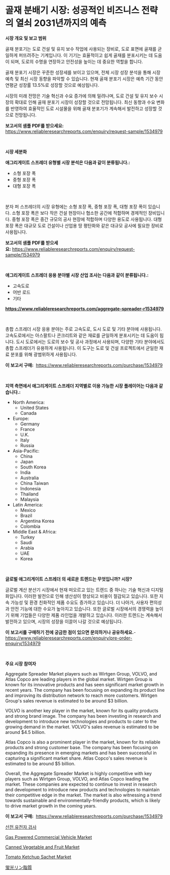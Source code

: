 <p><h1>골재 분배기 시장: 성공적인 비즈니스 전략의 열쇠 2031년까지의 예측</h1></p><p><strong>시장 개요 및 보고 범위</strong></p>
<p><p>골재 분포기는 도로 건설 및 유지 보수 작업에 사용되는 장비로, 도로 표면에 골재를 균일하게 퍼뜨려주는 기계입니다. 이 기기는 효율적이고 쉽게 골재를 분포시키는 데 도움이 되며, 도로의 수명을 연장하고 안전성을 높이는 데 중요한 역할을 합니다. </p><p>골재 분포기 시장은 꾸준한 성장세를 보이고 있으며, 전체 시장 성장 분석을 통해 시장 예측 및 최신 시장 동향을 파악할 수 있습니다. 현재 골재 분포기 시장은 예측 기간 동안 연평균 성장률 13.5%로 성장할 것으로 예상됩니다. </p><p>시장의 미래 전망은 기술 혁신과 수요 증가에 의해 밀려나며, 도로 건설 및 유지 보수 시장의 확대로 인해 골재 분포기 시장이 성장할 것으로 전망됩니다. 최신 동향과 수요 변화를 반영하여 효율적인 도로 시설물을 위해 골재 분포기가 계속해서 발전하고 성장할 것으로 전망됩니다.</p></p>
<p><strong>보고서의 샘플 PDF를 받으세요:</strong> <a href="https://www.reliableresearchreports.com/enquiry/request-sample/1534979">https://www.reliableresearchreports.com/enquiry/request-sample/1534979</a></p>
<p>&nbsp;</p>
<p><strong>시장 세분화</strong></p>
<p><strong>애그리게이트 스프레더 유형별 시장 분석은 다음과 같이 분류됩니다.:</strong></p>
<p><ul><li>소형 포장 폭</li><li>중형 포장 폭</li><li>대형 포장 폭</li></ul></p>
<p>&nbsp;</p>
<p><p>분자 퍼 스프레더의 시장 유형에는 소형 포장 폭, 중형 포장 폭, 대형 포장 폭이 있습니다. 소형 포장 폭은 보다 작은 건설 현장이나 협소한 공간에 적합하며 경제적인 장비입니다. 중형 포장 폭은 중간 규모의 공사 현장에 적합하며 다양한 용도로 사용됩니다. 대형 포장 폭은 대규모 도로 건설이나 산업용 땅 평탄화와 같은 대규모 공사에 필요한 장비로 사용됩니다.</p></p>
<p><strong>보고서의 샘플 PDF를 받으세요:</strong>&nbsp;<a href="https://www.reliableresearchreports.com/enquiry/request-sample/1534979">https://www.reliableresearchreports.com/enquiry/request-sample/1534979</a></p>
<p>&nbsp;</p>
<p><strong> 애그리게이트 스프레더 응용 분야별 시장 산업 조사는 다음과 같이 분류됩니다.:</strong></p>
<p><ul><li>고속도로</li><li>어반 로드</li><li>기타</li></ul></p>
<p><strong><a href="https://www.reliableresearchreports.com/aggregate-spreader-r1534979">https://www.reliableresearchreports.com/aggregate-spreader-r1534979</a></strong></p>
<p>&nbsp;</p>
<p><p>총합 스프레더 시장 응용 분야는 주로 고속도로, 도시 도로 및 기타 분야에 사용됩니다. 고속도로에서는 아스팔트나 콘크리트와 같은 재료를 균일하게 분포시키는 데 도움이 됩니다. 도시 도로에서는 도로의 보수 및 공사 과정에서 사용되며, 다양한 기타 분야에서도 총합 스프레더가 유용하게 사용됩니다. 이 도구는 도로 및 건설 프로젝트에서 균일한 재료 분포를 위해 광범위하게 사용됩니다.</p></p>
<p><strong>이 보고서 구매:</strong>&nbsp; <a href="https://www.reliableresearchreports.com/purchase/1534979">https://www.reliableresearchreports.com/purchase/1534979</a></p>
<p>&nbsp;</p>
<p><strong>지역 측면에서 애그리게이트 스프레더 지역별로 이용 가능한 시장 플레이어는 다음과 같습니다.:</strong></p>
<p><ul>
    <li>
        North America:
        <ul>
            <li>United States</li>
            <li>Canada</li>
        </ul>
    </li>
    <li>
        Europe:
        <ul>
            <li>Germany</li>
            <li>France</li>
            <li>U.K.</li>
            <li>Italy</li>
            <li>Russia</li>
        </ul>
    </li>
    <li>
        Asia-Pacific:
        <ul>
            <li>China</li>
            <li>Japan</li>
            <li>South Korea</li>
            <li>India</li>
            <li>Australia</li>
            <li>China Taiwan</li>
            <li>Indonesia</li>
            <li>Thailand</li>
            <li>Malaysia</li>
        </ul>
    </li>
    <li>
        Latin America:
        <ul>
            <li>Mexico</li>
            <li>Brazil</li>
            <li>Argentina Korea</li>
            <li>Colombia</li>
        </ul>
    </li>
    <li>
        Middle East & Africa:
        <ul>
            <li>Turkey</li>
            <li>Saudi</li>
            <li>Arabia</li>
            <li>UAE</li>
            <li>Korea</li>
        </ul>
    </li>
    </ul></p>
<p>&nbsp;</p>
<p><strong>글로벌 애그리게이트 스프레더 의 새로운 트렌드는 무엇입니까? 시장?</strong></p>
<p><p>글로벌 계산 분산기 시장에서 현재 떠오르고 있는 트렌드 중 하나는 기술 혁신과 디지털화입니다. 이러한 발전으로 인해 생산성이 향상되고 비용이 절감되고 있습니다. 또한 지속 가능성 및 환경 친화적인 제품 수요도 증가하고 있습니다. 더 나아가, 사용자 편의성과 안전 기능에 대한 수요가 높아지고 있습니다. 또한 글로벌 시장에서의 경쟁력을 높이기 위해 기업들은 다양한 제품 라인업을 개발하고 있습니다. 이러한 트렌드는 계속해서 발전하고 있으며, 시장의 성장을 이끌어 나갈 것으로 예상됩니다.</p></p>
<p><strong>이 보고서를 구매하기 전에 궁금한 점이 있으면 문의하거나 공유하세요.</strong>- <a href="https://www.reliableresearchreports.com/enquiry/pre-order-enquiry/1534979">https://www.reliableresearchreports.com/enquiry/pre-order-enquiry/1534979</a></p>
<p>&nbsp;</p>
<p><strong>주요 시장 참여자</strong></p>
<p><p>Aggregate Spreader Market players such as Wirtgen Group, VOLVO, and Atlas Copco are leading players in the global market. Wirtgen Group is known for its innovative products and has seen significant market growth in recent years. The company has been focusing on expanding its product line and improving its distribution network to reach more customers. Wirtgen Group's sales revenue is estimated to be around $3 billion.</p><p>VOLVO is another key player in the market, known for its quality products and strong brand image. The company has been investing in research and development to introduce new technologies and products to cater to the growing demand in the market. VOLVO's sales revenue is estimated to be around $4.5 billion.</p><p>Atlas Copco is also a prominent player in the market, known for its reliable products and strong customer base. The company has been focusing on expanding its presence in emerging markets and has been successful in capturing a significant market share. Atlas Copco's sales revenue is estimated to be around $5 billion.</p><p>Overall, the Aggregate Spreader Market is highly competitive with key players such as Wirtgen Group, VOLVO, and Atlas Copco leading the market. These companies are expected to continue to invest in research and development to introduce new products and technologies to maintain their competitive edge in the market. The market is also witnessing a trend towards sustainable and environmentally-friendly products, which is likely to drive market growth in the coming years.</p></p>
<p><strong>이 보고서 구매:</strong>&nbsp;&nbsp;<a href="https://www.reliableresearchreports.com/purchase/1534979">https://www.reliableresearchreports.com/purchase/1534979</a></p>
<p><p><a href="https://medium.com/@genius6587678/2024%EB%85%84%EB%B6%80%ED%84%B0-2031%EB%85%84%EA%B9%8C%EC%A7%80%EC%9D%98-%EA%B8%B0%EA%B0%84%EC%9D%84-%EB%8C%80%EC%83%81%EC%9C%BC%EB%A1%9C-%ED%95%9C-%ED%83%9C%EC%95%84-%EC%9C%A0%EC%A0%84%EA%B2%80%EC%82%AC-%EC%8B%9C%EC%9E%A5-%EB%B6%84%EC%84%9D-%EB%B0%8F-%ED%81%AC%EA%B8%B0-%EC%A0%84%EB%A7%9D-41ac74614ba9">산전 유전자 검사</a></p><p><a href="https://www.linkedin.com/pulse/gas-powered-commercial-vehicle-market-share-amp-new-trends-s54oe?trackingId=RLQktxmXrwPW5xLctfSvAA%3D%3D">Gas Powered Commercial Vehicle Market</a></p><p><a href="https://github.com/kufem1/Market-Research-Report-List-2/blob/main/canned-vegetable-and-fruit-market.md">Canned Vegetable and Fruit Market</a></p><p><a href="https://github.com/singletonthaxterkelliehr2df/Market-Research-Report-List-1/blob/main/tomato-ketchup-sachet-market.md">Tomato Ketchup Sachet Market</a></p><p><a href="https://medium.com/@hugofirst21/%E8%9B%8D%E5%85%89%E3%83%AA%E3%83%B3%E8%84%82%E8%B3%AA%E5%B8%82%E5%A0%B4-%E7%A8%AE%E9%A1%9E-%E7%94%A8%E9%80%94-%E5%9C%B0%E7%90%86%E3%81%AB%E3%82%88%E3%82%8B%E5%8C%85%E6%8B%AC%E7%9A%84%E8%A9%95%E4%BE%A1-adb2b2704f81">蛍光リン脂質</a></p></p>